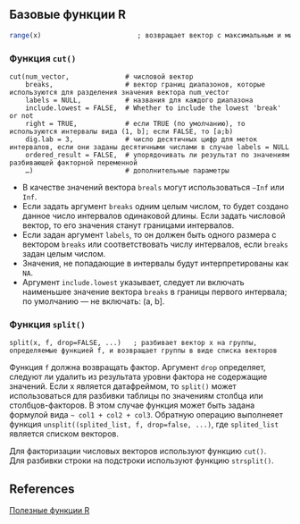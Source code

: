 ## Базовые функции R
```r
range(x)                        ; возвращает вектор с максимальным и минимальных значениями вектора x
```
### Функция `cut()`
```
cut(num_vector,              # числовой вектор
    breaks,                  # вектор границ диапазонов, которые используются для разделения значения вектора num_vector
    labels = NULL,           # названия для каждого диапазона
    include.lowest = FALSE,  # Whether to include the lowest 'break' or not
    right = TRUE,            # если TRUE (по умолчанию), то используются интервалы вида (1, b]; если FALSE, то [a;b)
    dig.lab = 3,             # число десятичных цифр для меток интервалов, если они заданы десятичными числами в случае labels = NULL
    ordered_result = FALSE,  # упорядочивать ли результат по значениям разбивающей факторной переменной
    …)                       # дополнительные параметры
```
* В качестве значений вектора `breals` могут использоваться `–Inf` или `Inf`.
* Если задать аргумент `breaks` одним целым числом, то будет создано данное число интервалов одинаковой длины. Если задать числовой вектор, то его значения станут границами интервалов.
* Если задан аргумент `labels`, то он должен быть одного размера с вектором `breaks` или соответствовать числу интервалов, если `breaks` задан целым числом.
* Значения, не попадающие в интервалы будут интерпретированы как `NA`.
* Аргумент `include.lowest` указывает, следует ли включать наименьшее значение вектора `breaks` в границы первого интервала; по умолчанию — не включать: (a, b].

### Функция `split()`
```
split(x, f, drop=FALSE, ...)   ; разбивает вектор x на группы, определяемые функцией f, и возвращает группы в виде списка векторов
```
Функция `f` должна возвращать фактор. Аргумент `drop` определяет, следуют ли удалить из результата уровни фактора не содержащие значений.
Если x является датафреймом, то `split()` может использоваться для разбивки таблицы по значениям столбца или столбцов-факторов. В этом случае функция может быть задана формулой вида `~ col1 + col2 + col3`.
Обратную операцию выполнеяет функция `unsplit((splited_list, f, drop=false, ...)`, где `splited_list` является списком векторов.

Для факторизации числовых векторов используют функцию `cut()`.  
Для разбивки строки на подстроки используют функцию `strsplit()`.


## References
[Полезные функции R](https://r-analytics.blogspot.com/p/blog-page_06.html)

